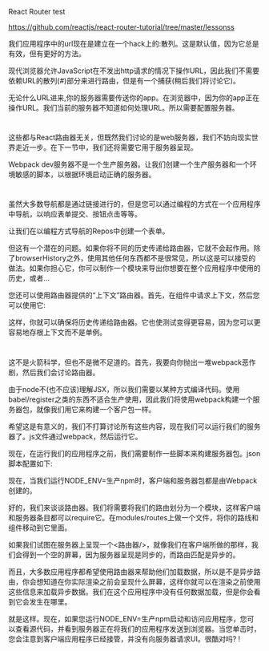 React Router test

https://github.com/reactjs/react-router-tutorial/tree/master/lessonss

我们应用程序中的url现在是建立在一个hack上的:散列。这是默认值，因为它总是有效，但有更好的方法。

现代浏览器允许JavaScript在不发出http请求的情况下操作URL，因此我们不需要依赖URL的散列(#)部分来进行路由，但是有一个捕获(稍后我们将讨论它)。

无论什么URL进来,你的服务器需要传送你的app。在浏览器中，因为你的app正在操作URL。我们当前的服务器不知道如何处理URL。所以需要配置服务器。

#
这些都与React路由器无关，但既然我们讨论的是web服务器，我们不妨向现实世界走近一步。在下一节中，我们还将需要它用于服务器呈现。

Webpack dev服务器不是一个生产服务器。让我们创建一个生产服务器和一个环境敏感的脚本，以根据环境启动正确的服务器。

#
虽然大多数导航都是通过链接进行的，但是您可以通过编程的方式在一个应用程序中导航，以响应表单提交、按钮点击等等。

让我们在以编程方式导航的Repos中创建一个表单。

但这有一个潜在的问题。如果你将不同的历史传递给路由器，它就不会起作用。除了browserHistory之外，使用其他任何东西都不是很常见，所以这是可以接受的做法。如果你担心它，你可以制作一个模块来导出你想要在整个应用程序中使用的历史，或者…

您还可以使用路由器提供的“上下文”路由器。首先，在组件中请求上下文，然后您可以使用它:

这样，你就可以确保将历史传递给路由器。它也使测试变得更容易，因为您可以更容易地存根上下文而不是单例。

#
这不是火箭科学，但也不是微不足道的。首先，我要向你抛出一堆webpack恶作剧，然后我们会讨论路由器。

由于node不(也不应该)理解JSX，所以我们需要以某种方式编译代码。使用babel/register之类的东西不适合生产使用，因此我们将使用webpack构建一个服务器包，就像我们用它来构建一个客户包一样。

希望这是有意义的，我们不打算讨论所有这些内容，现在我们可以运行我们的服务器了。js文件通过webpack，然后运行它。

现在，在运行我们的应用程序之前，我们需要制作一些脚本来构建服务器包。json脚本配置如下:

现在，当我们运行NODE_ENV=生产npm时，客户端和服务器包都是由Webpack创建的。

好的，我们来谈谈路由器。我们将需要将我们的路由划分为一个模块，这样客户端和服务器条目都可以require它。在modules/routes上做一个文件，将你的路线和组件移动到它里面。

如果我们试图在服务器上呈现一个<路由器/>，就像我们在客户端所做的那样，我们会得到一个空的屏幕，因为服务器呈现是同步的，而路由匹配是异步的。

而且，大多数应用程序都希望使用路由器来帮助他们加载数据，所以是不是异步路由，你会想知道在你实际渲染之前会呈现什么屏幕，这样你就可以在渲染之前使用这些信息来加载异步数据。我们在这个应用程序中没有任何数据加载，但是你会看到它会发生在哪里。

就是这样。现在，如果您运行NODE_ENV=生产npm启动和访问应用程序，您可以查看源代码，并看到服务器正在将我们的应用程序发送到浏览器。当您单击时，您会注意到客户端应用程序已经接管，并没有向服务器请求UI。很酷对吗? !


